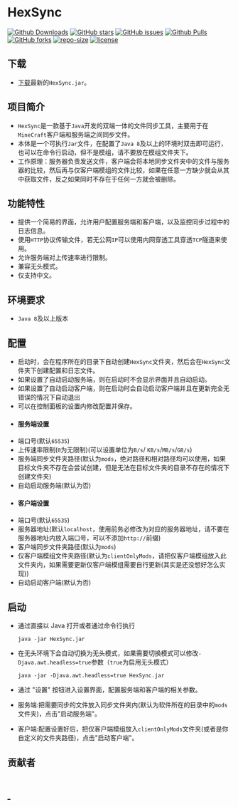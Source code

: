 HexSync
=

[![Github Downloads][download-image]][download-url]
[![GitHub stars][stars-image]][stars-url]
[![GitHub issues][issues-image]][issues-url]
[![Github Pulls][pulls-image]][pulls-url]
[![GitHub forks][forks-image]][forks-url]
[![repo-size][repo-size-image]][repo-url]
[![license][license-image]][license-url]

## 下载

- [下载][download-url]最新的`HexSync.jar`。

## 项目简介

- `HexSync`是一款基于`Java`开发的双端一体的文件同步工具，主要用于在`MineCraft`客户端和服务端之间同步文件。
- 本体是一个可执行`Jar`文件，在配置了`Java 8`及以上的环境时双击即可运行，也可以在命令行启动，但不是模组，请不要放在模组文件夹下。
- 工作原理：服务器负责发送文件，客户端会将本地同步文件夹中的文件与服务器的比较，然后再与仅客户端模组的文件比较，如果在任意一方缺少就会从其中获取文件，反之如果同时不存在于任何一方就会被删除。

## 功能特性

- 提供一个简易的界面，允许用户配置服务端和客户端，以及监控同步过程中的日志信息。
- 使用`HTTP`协议传输文件，若无公网`IP`可以使用内网穿透工具穿透`TCP`隧道来使用。
- 允许服务端对上传速率进行限制。
- 兼容无头模式。
- 仅支持中文。

## 环境要求

- `Java 8`及以上版本

## 配置

- 启动时，会在程序所在的目录下自动创建`HexSync`文件夹，然后会在`HexSync`文件夹下创建配置和日志文件。
- 如果设置了自动启动服务端，则在启动时不会显示界面并且自动启动。
- 如果设置了自动启动客户端，则在启动时会自动启动客户端并且在更新完全无错误的情况下自动退出
- 可以在控制面板的设置内修改配置并保存。
- #### 服务端设置
- 端口号(默认`65535`)
- 上传速率限制(`0`为无限制)(可以设置单位为`B/s`/ `KB/s`/`MB/s`/`GB/s`)
- 服务端同步文件夹路径(默认为`mods`，绝对路径和相对路径均可以使用，如果目标文件夹不存在会尝试创建，但是无法在目标文件夹的目录不存在的情况下创建文件夹)
- 自动启动服务端(默认为否)
- #### 客户端设置
- 端口号(默认`65535`)
- 服务器地址(默认`localhost`，使用前务必修改为对应的服务器地址，请不要在服务器地址内放入端口号，可以不添加`http://`前缀)
- 客户端同步文件夹路径(默认为`mods`)
- 仅客户端模组文件夹路径(默认为`clientOnlyMods`，请把仅客户端模组放入此文件夹内，如果需要更新仅客户端模组需要自行更新(其实是还没想好怎么实现))
- 自动启动客户端(默认为否)

## 启动

- 通过直接以 Java 打开或者通过命令行执行

      java -jar HexSync.jar
- 在无头环境下会自动切换为无头模式，如果需要切换模式可以修改`-Djava.awt.headless=true`参数（`true`为启用无头模式）

      java -jar -Djava.awt.headless=true HexSync.jar
- 通过 "设置" 按钮进入设置界面，配置服务端和客户端的相关参数。
- 服务端:把需要同步的文件放入同步文件夹内(默认为软件所在的目录中的`mods`文件夹)，点击"启动服务端"。
- 客户端:配置设置好后，把仅客户端模组放入`clientOnlyMods`文件夹(或者是你自定义的文件夹路径)，点击"启动客户端"。

## 贡献者
<h1>
<a href="https://github.com/ForgeStove/HexSync/graphs/contributors">
  <img src="https://contrib.rocks/image?repo=ForgeStove/HexSync"  alt=""/>
</a>
<a href="https://github.com/donywang922/HexSyncReborn/graphs/contributors">
  <img src="https://contrib.rocks/image?repo=donywang922/HexSyncReborn"  alt=""/>
</a>
</h1>

[download-url]: https://github.com/ForgeStove/HexSync/releases "下载"
[download-image]: https://img.shields.io/github/downloads/ForgeStove/HexSync/total?style=flat&logo=markdown&label=总下载数

[stars-url]: https://github.com/ForgeStove/HexSync/stargazers "星标"
[stars-image]: https://img.shields.io/github/stars/ForgeStove/HexSync?style=flat&logo=github&label=星标

[issues-url]: https://github.com/ForgeStove/HexSync/issues "议题"
[issues-image]: https://img.shields.io/github/issues/ForgeStove/HexSync?style=flat&logo=github&label=议题

[pulls-url]: https://github.com/ForgeStove/HexSync/pulls "拉取请求"
[pulls-image]: https://custom-icon-badges.demolab.com/github/issues-pr-raw/ForgeStove/HexSync?style=flat&logo=git-pull-request&label=拉取请求


[forks-url]: https://github.com/ForgeStove/HexSync/fork "复刻"
[forks-image]: https://img.shields.io/github/forks/ForgeStove/HexSync?style=flat&logo=github&label=复刻

[repo-url]: https://github.com/ForgeStove/HexSync "仓库"
[repo-size-image]:https://img.shields.io/github/repo-size/ForgeStove/HexSync?style=flat&logo=github&label=仓库

[license-url]: https://github.com/ForgeStove/HexSync/blob/main/LICENSE "许可证"
[license-image]: https://custom-icon-badges.demolab.com/github/license/ForgeStove/HexSync?style=flat&logo=law&label=许可证

